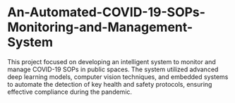 # An-Automated-COVID-19-SOPs-Monitoring-and-Management-System
This project focused on developing an intelligent system to monitor and manage COVID-19 SOPs in public spaces. The system utilized advanced deep learning models, computer vision techniques, and embedded systems to automate the detection of key health and safety protocols, ensuring effective compliance during the pandemic.
